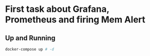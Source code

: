 # First task about Grafana, Prometheus and firing Mem Alert

## Up and Running

```sh
docker-compose up # -d
```